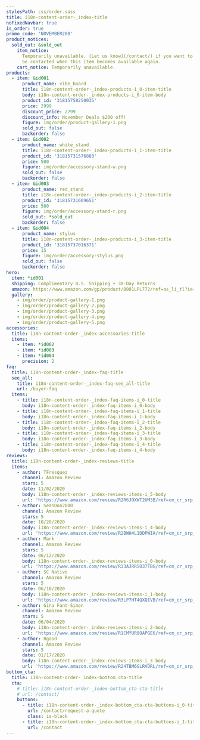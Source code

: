```yaml
---
stylesPath: css/order.sass
title: i18n-content-order-_index-title
noFixedNavbar: true
is_order: true
promo_code: 'NOVEMBER200'
product_notices:
  sold_out: &sold_out
    item_notice:
      Temporarily unavailable. [Let us know](/contact/) if you want to
      be contacted when this item becomes available again.
    cart_notice: Temporarily unavailable.
products:
  - item: &id001
      product_name: vibe_board
      title: i18n-content-order-_index-products-i_0-item-title
      body: i18n-content-order-_index-products-i_0-item-body
      product_id: '31815758250035'
      price: 2999
      discount_price: 2799
      discount_info: November Deals $200 off!
      figure: img/order/product-gallery-1.png
      sold_out: false
      backorder: false
  - item: &id002
      product_name: white_stand
      title: i18n-content-order-_index-products-i_1-item-title
      product_id: '31815731576883'
      price: 500
      figure: img/order/accessory-stand-w.png
      sold_out: false
      backorder: false
  - item: &id003
      product_name: red_stand
      title: i18n-content-order-_index-products-i_2-item-title
      product_id: '31815731609651'
      price: 500
      figure: img/order/accessory-stand-r.png
      sold_out: *sold_out
      backorder: false
  - item: &id004
      product_name: stylus
      title: i18n-content-order-_index-products-i_3-item-title
      product_id: '31815737016371'
      price: 15
      figure: img/order/accessory-stylus.png
      sold_out: false
      backorder: false
hero:
  item: *id001
  shipping: Complimentary U.S. Shipping + 30-Day Returns
  amazon: https://www.amazon.com/gp/product/B081LPL772/ref=as_li_tl?ie=UTF8&tag=vibe0be-20&camp=1789&creative=9325&linkCode=as2&creativeASIN=B081LPL772&linkId=95dfdc3f7512c0ee8f046c0f1d4e59ae
  gallery:
    - img/order/product-gallery-1.png
    - img/order/product-gallery-2.png
    - img/order/product-gallery-3.png
    - img/order/product-gallery-4.png
    - img/order/product-gallery-5.png
accessories:
  title: i18n-content-order-_index-accessories-title
  items:
    - item: *id002
    - item: *id003
    - item: *id004
      precision: 2
faq:
  title: i18n-content-order-_index-faq-title
  see_all:
    title: i18n-content-order-_index-faq-see_all-title
    url: /buyer-faq
  items:
    - title: i18n-content-order-_index-faq-items-i_0-title
      body: i18n-content-order-_index-faq-items-i_0-body
    - title: i18n-content-order-_index-faq-items-i_1-title
      body: i18n-content-order-_index-faq-items-i_1-body
    - title: i18n-content-order-_index-faq-items-i_2-title
      body: i18n-content-order-_index-faq-items-i_2-body
    - title: i18n-content-order-_index-faq-items-i_3-title
      body: i18n-content-order-_index-faq-items-i_3-body
    - title: i18n-content-order-_index-faq-items-i_4-title
      body: i18n-content-order-_index-faq-items-i_4-body
reviews:
  title: i18n-content-order-_index-reviews-title
  items:
    - author: TFresquez
      channel: Amazon Review
      stars: 5
      date: 11/02/2020
      body: i18n-content-order-_index-reviews-items-i_5-body
      url: 'https://www.amazon.com/review/R2R6JOXWT2UM3B/ref=cm_cr_srp_d_rdp_perm?ie=UTF8&ASIN=B081LPL772&_encoding=UTF8&tag=vibe0be-20&linkCode=ur2&linkId=0e27a3989025154ae1f8f2e4cf58dce5&camp=1789&creative=9325'
    - author: SeanDon2000
      channel: Amazon Review
      stars: 5
      date: 10/20/2020
      body: i18n-content-order-_index-reviews-items-i_4-body
      url: 'https://www.amazon.com/review/R2BWH4L1DDPWIA/ref=cm_cr_srp_d_rdp_perm?ie=UTF8&amp;ASIN=B081LPL772&_encoding=UTF8&tag=vibe0be-20&linkCode=ur2&linkId=0e27a3989025154ae1f8f2e4cf58dce5&camp=1789&creative=9325'
    - author: Mark
      channel: Amazon Review
      stars: 5
      date: 06/12/2020
      body: i18n-content-order-_index-reviews-items-i_0-body
      url: 'https://www.amazon.com/review/R33AJRRSO37TBG/ref=cm_cr_srp_d_rdp_perm?ie=UTF8&amp;ASIN=B081LPL772&_encoding=UTF8&tag=vibe0be-20&linkCode=ur2&linkId=10ff97b8c5159d3db1f979b774d7f976&camp=1789&creative=9325'
    - author: SC Native
      channel: Amazon Review
      stars: 5
      date: 06/10/2020
      body: i18n-content-order-_index-reviews-items-i_1-body
      url: 'https://www.amazon.com/review/R3LP7HT4QXQIVB/ref=cm_cr_srp_d_rdp_perm?ie=UTF8&amp;ASIN=B081LPL772&_encoding=UTF8&tag=vibe0be-20&linkCode=ur2&linkId=7600cf45bc2cffc0d9ccb1433673be14&camp=1789&creative=9325'
    - author: Gina Fant-Simon
      channel: Amazon Review
      stars: 5
      date: 06/04/2020
      body: i18n-content-order-_index-reviews-items-i_2-body
      url: 'https://www.amazon.com/review/R1CMYUR0OAPGE6/ref=cm_cr_srp_d_rdp_perm?ie=UTF8&amp;ASIN=B081LPL772&_encoding=UTF8&tag=vibe0be-20&linkCode=ur2&linkId=7c2dfb5ef15932f2dcdfb6f7bfa0c59f&camp=1789&creative=9325'
    - author: Bgood
      channel: Amazon Review
      stars: 5
      date: 01/17/2020
      body: i18n-content-order-_index-reviews-items-i_3-body
      url: 'https://www.amazon.com/review/R24TBM6GLRVDRL/ref=cm_cr_srp_d_rdp_perm?ie=UTF8&amp;ASIN=B081LPL772&_encoding=UTF8&tag=vibe0be-20&linkCode=ur2&linkId=fdf0cd99903266051afe8763dfa5ea17&camp=1789&creative=9325'
bottom_cta:
  title: i18n-content-order-_index-bottom_cta-title
  cta:
    # title: i18n-content-order-_index-bottom_cta-cta-title
    # url: /contact/
    buttons:
      - title: i18n-content-order-_index-bottom_cta-cta-buttons-i_0-title
        url: /contact/request-a-quote
        class: is-black
      - title: i18n-content-order-_index-bottom_cta-cta-buttons-i_1-title
        url: /contact
---
```

